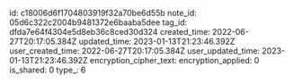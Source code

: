id: c18006d6f1704803919f32a70be6d55b
note_id: 05d6c322c2004b9481372e6baaba5dee
tag_id: dfda7e64f4304e5d8eb36c8ced30d324
created_time: 2022-06-27T20:17:05.384Z
updated_time: 2023-01-13T21:23:46.392Z
user_created_time: 2022-06-27T20:17:05.384Z
user_updated_time: 2023-01-13T21:23:46.392Z
encryption_cipher_text: 
encryption_applied: 0
is_shared: 0
type_: 6